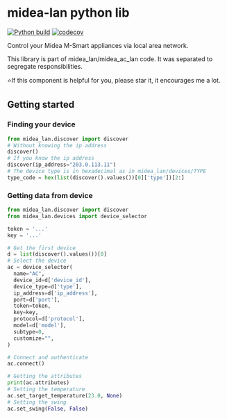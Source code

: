 # midea-lan python lib

[![Python build](https://github.com/midea-lan/midea-lan/actions/workflows/python-build.yml/badge.svg)](https://github.com/midea-lan/midea-lan/actions/workflows/python-build.yml)
[![codecov](https://codecov.io/github/midea-lan/midea-lan/graph/badge.svg?token=8V0C1T2GJA)](https://codecov.io/github/midea-lan/midea-lan)

Control your Midea M-Smart appliances via local area network.

This library is part of midea_lan/midea_ac_lan code. It was separated to segregate responsibilities.

⭐If this component is helpful for you, please star it, it encourages me a lot.

## Getting started

### Finding your device

```python
from midea_lan.discover import discover
# Without knowing the ip address
discover()
# If you know the ip address
discover(ip_address="203.0.113.11")
# The device type is in hexadecimal as in midea_lan/devices/TYPE
type_code = hex(list(discover().values())[0]['type'])[2:]
```

### Getting data from device

```python
from midea_lan.discover import discover
from midea_lan.devices import device_selector

token = '...'
key = '...'

# Get the first device
d = list(discover().values())[0]
# Select the device
ac = device_selector(
  name="AC",
  device_id=d['device_id'],
  device_type=d['type'],
  ip_address=d['ip_address'],
  port=d['port'],
  token=token,
  key=key,
  protocol=d['protocol'],
  model=d['model'],
  subtype=0,
  customize="",
)

# Connect and authenticate
ac.connect()

# Getting the attributes
print(ac.attributes)
# Setting the temperature
ac.set_target_temperature(23.0, None)
# Setting the swing
ac.set_swing(False, False)
```
